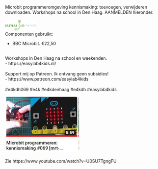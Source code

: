 Microbit programmeromgeving kennismaking: toevoegen, verwijderen downloaden. Workshops na school in Den Haag. AANMELDEN hieronder.<br>
 <br>
<img src="https://github.com/pappavis/Easylab4kids_lessen/raw/master/plaatjes/Easy_Lab_logo_kleur.png?raw=true" width="20%" height="20%">
<br>
Componenten gebruikt:<br>
 - BBC Microbit. €22,50<br>
<br>
Workshops in Den Haag na school en weekenden.<br>
 - https://easylab4kids.nl/<br>
<br>
Support mij op Patreon. Ik ontvang geen subsidies!<br>
- https://www.patreon.com/easylab4kids<br>
<br>
#e4kdh069 #e4k #e4kdenhaag #e4kdh #easylab4kids<br>
<img src="https://github.com/pappavis/Easylab4kids_lessen/blob/master/lesmateriaal/069_Microbit_mijn_naam_in_licht/plaatjes/069_naam_in_licht.jpg?raw=true"><br>
<br>
Zie https://www.youtube.com/watch?v=U0SU7TgngFU
<br>
